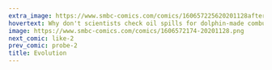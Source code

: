 ```yaml
---
extra_image: https://www.smbc-comics.com/comics/160657225620201128after.png
hovertext: Why don't scientists check oil spills for dolphin-made combustion engines?
image: https://www.smbc-comics.com/comics/1606572174-20201128.png
next_comic: like-2
prev_comic: probe-2
title: Evolution
---
```


